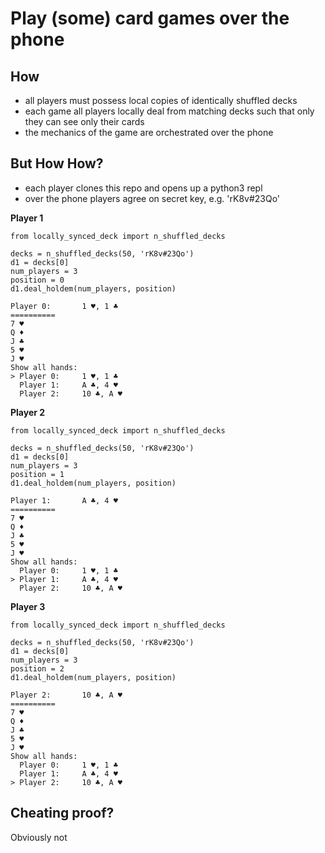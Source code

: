 # Play (some) card games over the phone

## How
- all players must possess local copies of identically shuffled decks
- each game all players locally deal from matching decks such that only they can see only their cards
- the mechanics of the game are orchestrated over the phone

## But How How?
- each player clones this repo and opens up a python3 repl
- over the phone players agree on secret key, e.g. 'rK8v#23Qo'

**Player 1**
```
from locally_synced_deck import n_shuffled_decks

decks = n_shuffled_decks(50, 'rK8v#23Qo')
d1 = decks[0]
num_players = 3
position = 0
d1.deal_holdem(num_players, position)

Player 0:       1 ♥, 1 ♣
==========
7 ♥
Q ♦
J ♣
5 ♥
J ♥
Show all hands:
> Player 0:     1 ♥, 1 ♣
  Player 1:     A ♣, 4 ♥
  Player 2:     10 ♣, A ♥

```
**Player 2**
```
from locally_synced_deck import n_shuffled_decks

decks = n_shuffled_decks(50, 'rK8v#23Qo')
d1 = decks[0]
num_players = 3
position = 1
d1.deal_holdem(num_players, position)

Player 1:       A ♣, 4 ♥
==========
7 ♥
Q ♦
J ♣
5 ♥
J ♥
Show all hands:
  Player 0:     1 ♥, 1 ♣
> Player 1:     A ♣, 4 ♥
  Player 2:     10 ♣, A ♥
```
**Player 3**
```
from locally_synced_deck import n_shuffled_decks

decks = n_shuffled_decks(50, 'rK8v#23Qo')
d1 = decks[0]
num_players = 3
position = 2
d1.deal_holdem(num_players, position)

Player 2:       10 ♣, A ♥
==========
7 ♥
Q ♦
J ♣
5 ♥
J ♥
Show all hands:
  Player 0:     1 ♥, 1 ♣
  Player 1:     A ♣, 4 ♥
> Player 2:     10 ♣, A ♥
```

## Cheating proof?
Obviously not
